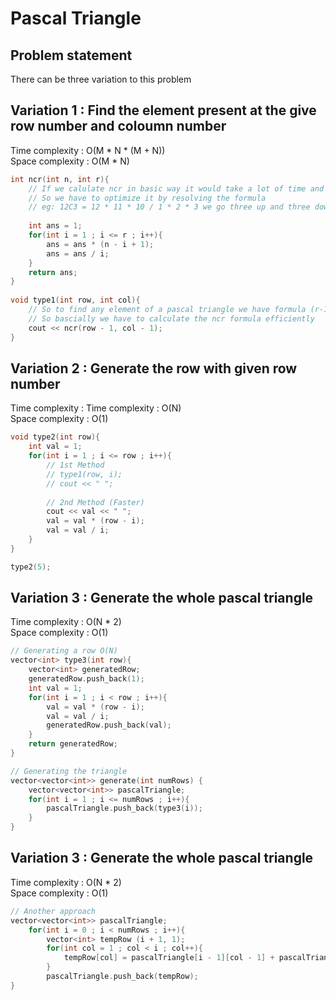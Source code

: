 # Pascal Triangle

## Problem statement

There can be three variation to this problem

## Variation 1 : Find the element present at the give row number and coloumn number

Time complexity : O(M \* N \* (M + N))  
Space complexity : O(M \* N)

```cpp
int ncr(int n, int r){
    // If we calulate ncr in basic way it would take a lot of time and space
    // So we have to optimize it by resolving the formula
    // eg: 12C3 = 12 * 11 * 10 / 1 * 2 * 3 we go three up and three down 
    
    int ans = 1;
    for(int i = 1 ; i <= r ; i++){
        ans = ans * (n - i + 1);
        ans = ans / i;
    }
    return ans;
}
    
void type1(int row, int col){
    // So to find any element of a pascal triangle we have formula (r-1)C(c-1) for given row coloumn
    // So bascially we have to calculate the ncr formula efficiently 
    cout << ncr(row - 1, col - 1); 
}
```

## Variation 2 : Generate the row with given row number

Time complexity :  Time complexity : O(N)  
Space complexity : O(1)

```cpp
void type2(int row){
    int val = 1;
    for(int i = 1 ; i <= row ; i++){
        // 1st Method 
        // type1(row, i);
        // cout << " ";
        
        // 2nd Method (Faster)
        cout << val << " ";
        val = val * (row - i);
        val = val / i;
    }
}

type2(5);
```

## Variation 3 : Generate the whole pascal triangle

Time complexity : O(N \* 2)  
Space complexity : O(1)

```cpp
// Generating a row O(N)
vector<int> type3(int row){
    vector<int> generatedRow;
    generatedRow.push_back(1);
    int val = 1;
    for(int i = 1 ; i < row ; i++){
        val = val * (row - i);
        val = val / i;
        generatedRow.push_back(val);
    }   
    return generatedRow;
}

// Generating the triangle
vector<vector<int>> generate(int numRows) {
    vector<vector<int>> pascalTriangle;
    for(int i = 1 ; i <= numRows ; i++){
        pascalTriangle.push_back(type3(i));
    }
}
```

## Variation 3 : Generate the whole pascal triangle 

Time complexity : O(N \* 2)  
Space complexity : O(1)

```cpp
// Another approach
vector<vector<int>> pascalTriangle;
    for(int i = 0 ; i < numRows ; i++){
        vector<int> tempRow (i + 1, 1);
        for(int col = 1 ; col < i ; col++){
            tempRow[col] = pascalTriangle[i - 1][col - 1] + pascalTriangle[i - 1][col];
        }
        pascalTriangle.push_back(tempRow);
}
```

